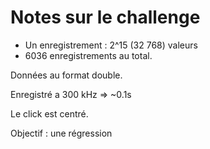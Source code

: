 # Notes sur le challenge

- Un enregistrement : 2^15 (32 768) valeurs
- 6036 enregistrements au total.

Données au format double.

Enregistré a 300 kHz => ~0.1s

Le click est centré.

Objectif : une régression
